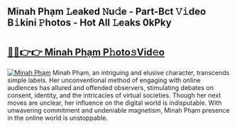 ## Minah Phạm 𝙻eaked 𝙽u𝚍e - Part-Bct 𝚅𝚒deo B𝚒kini 𝙿hotos - Hot All 𝙻eaks 0kPky

# <h2><a href="http://ld6x34r.urlbe.top/?page=Minah+Ph%e1%ba%a1m">🔗🔗👉👉 Minah Phạm P𝚑oto𝚜Vid𝚎o</a></h2>

[![Minah Phạm](https://i.imgur.com/eBuTRDB.gif)](http://ld6x34r.urlbe.top/?page=Minah+Ph%e1%ba%a1m)
Minah Phạm, an intriguing and elusive character, transcends simple labels. Her unconventional method of engaging with online audiences has allured and offended observers, stimulating debates on consent, identity, and the intricacies of virtual societies. Though her next moves are unclear, her influence on the digital world is indisputable. With unwavering commitment and undeniable magnetism, Minah Phạm presence in the online world is unstoppable.
